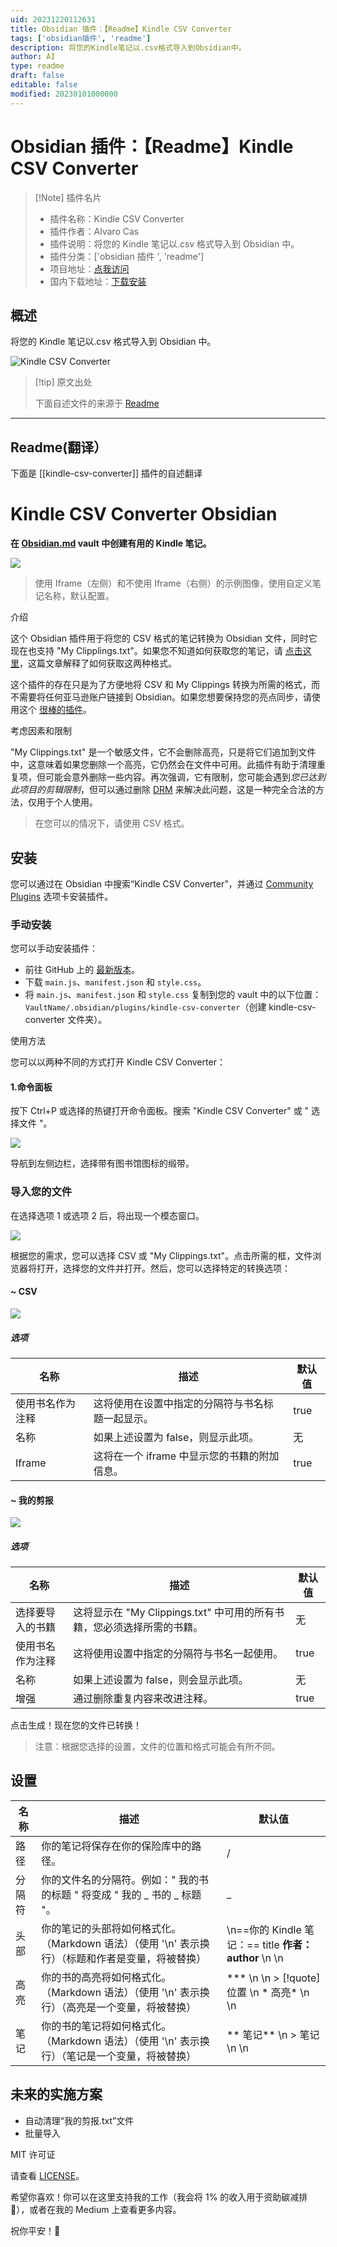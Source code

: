 ```yaml
---
uid: 20231220112631
title: Obsidian 插件：【Readme】Kindle CSV Converter
tags: ['obsidian插件', 'readme']
description: 将您的Kindle笔记以.csv格式导入到Obsidian中。
author: AI
type: readme
draft: false
editable: false
modified: 20230101000000
---
```


# Obsidian 插件：【Readme】Kindle CSV Converter

> [!Note] 插件名片
> - 插件名称：Kindle CSV Converter
> - 插件作者：Alvaro Cas
> - 插件说明：将您的 Kindle 笔记以.csv 格式导入到 Obsidian 中。
> - 插件分类：['obsidian 插件 ', 'readme']
> - 项目地址：[点我访问](https://github.com/alvaro-cas/kindle-csv-converter-obsidian)
> - 国内下载地址：[下载安装](https://pkmer.cn/products/plugin/pluginMarket/?kindle-csv-converter)

## 概述

将您的 Kindle 笔记以.csv 格式导入到 Obsidian 中。

![Kindle CSV Converter](https://cdn.pkmer.cn/covers/kindle-csv-converter.jpeg!pkmer)

> [!tip] 原文出处
>
>下面自述文件的来源于 [Readme](https://ghproxy.net/https://raw.githubusercontent.com/alvaro-cas/kindle-csv-converter-obsidian/main/README.md)

---

## Readme(翻译）

下面是 [[kindle-csv-converter]] 插件的自述翻译

# Kindle CSV Converter Obsidian

**在 [Obsidian.md](https://obsidian.md/) vault 中创建有用的 Kindle 笔记。**

![](https://cdn.pkmer.cn/covers/kindle-csv-converter_1_0.png!pkmer)

> 使用 Iframe（左侧）和不使用 Iframe（右侧）的示例图像，使用自定义笔记名称，默认配置。

介绍

这个 Obsidian 插件用于将您的 CSV 格式的笔记转换为 Obsidian 文件，同时它现在也支持 "My Clipplings.txt"。如果您不知道如何获取您的笔记，请 [点击这里](https://medium.com/@keisuke_w/how-to-export-kindle-notes-and-highlights-ebce5812bbfc#55d8)，这篇文章解释了如何获取这两种格式。

这个插件的存在只是为了方便地将 CSV 和 My Clippings 转换为所需的格式，而不需要将任何亚马逊账户链接到 Obsidian。如果您想要保持您的亮点同步，请使用这个 [很棒的插件](https://obsidian.md/plugins?search=Kindle%20Highlights)。

考虑因素和限制

"My Clippings.txt" 是一个敏感文件，它不会删除高亮，只是将它们追加到文件中，这意味着如果您删除一个高亮，它仍然会在文件中可用。此插件有助于清理重复项，但可能会意外删除一些内容。再次强调，它有限制，您可能会遇到*您已达到此项目的剪辑限制*，但可以通过删除 [DRM](https://www.makeuseof.com/tag/remove-drm-every-ebook-own/) 来解决此问题，这是一种完全合法的方法，仅用于个人使用。

> 在您可以的情况下，请使用 CSV 格式。

## 安装

您可以通过在 Obsidian 中搜索“Kindle CSV Converter”，并通过 [Community Plugins](https://obsidian.md/plugins?search=Kindle%20CSV%20Converter) 选项卡安装插件。

### 手动安装

您可以手动安装插件：

- 前往 GitHub 上的 [最新版本](https://github.com/alvaro-cas/kindle-csv-converter-obsidian/releases/latest)。
- 下载 `main.js`、`manifest.json` 和 `style.css`。
- 将 `main.js`、`manifest.json` 和 `style.css` 复制到您的 vault 中的以下位置：`VaultName/.obsidian/plugins/kindle-csv-converter`（创建 kindle-csv-converter 文件夹）。

使用方法

您可以以两种不同的方式打开 Kindle CSV Converter：

#### 1.命令面板

按下 Ctrl+P 或选择的热键打开命令面板。搜索 "Kindle CSV Converter" 或 " 选择文件 "。

![](https://cdn.pkmer.cn/covers/kindle-csv-converter_1_1.jpeg!pkmer)

导航到左侧边栏，选择带有图书馆图标的缎带。

### 导入您的文件

在选择选项 1 或选项 2 后，将出现一个模态窗口。

![](https://cdn.pkmer.cn/covers/kindle-csv-converter_1_2.png!pkmer)

根据您的需求，您可以选择 CSV 或 "My Clippings.txt"。点击所需的框，文件浏览器将打开，选择您的文件并打开。然后，您可以选择特定的转换选项：

#### ~ CSV

![](https://cdn.pkmer.cn/covers/kindle-csv-converter_1_3.png!pkmer)

##### 选项

| 名称 | 描述 | 默认值 |
|--|--|--|
| 使用书名作为注释 | 这将使用在设置中指定的分隔符与书名标题一起显示。 | true |
| 名称 | 如果上述设置为 false，则显示此项。 | 无 |
| Iframe | 这将在一个 iframe 中显示您的书籍的附加信息。 | true |

#### ~ 我的剪报

![](https://cdn.pkmer.cn/covers/kindle-csv-converter_1_4.png!pkmer)

##### 选项

| 名称 | 描述 | 默认值 |
|--|--|--|
| 选择要导入的书籍 | 这将显示在 "My Clippings.txt" 中可用的所有书籍，您必须选择所需的书籍。 | 无 |
| 使用书名作为注释 | 这将使用设置中指定的分隔符与书名一起使用。 | true |
| 名称 | 如果上述设置为 false，则会显示此项。 | 无 |
| 增强 | 通过删除重复内容来改进注释。 | true |

点击生成！现在您的文件已转换！

> 注意：根据您选择的设置，文件的位置和格式可能会有所不同。

## 设置

| 名称 | 描述 | 默认值 |
|--|--|--|
| 路径 | 你的笔记将保存在你的保险库中的路径。 | / |
| 分隔符 | 你的文件名的分隔符。例如：" 我的书的标题 " 将变成 " 我的 _ 书的 _ 标题 "。 | _ |
| 头部 | 你的笔记的头部将如何格式化。（Markdown 语法）（使用 '\n' 表示换行）（标题和作者是变量，将被替换） | \n==你的 Kindle 笔记：== title **作者：author** \n \n |
| 高亮 | 你的书的高亮将如何格式化。（Markdown 语法）（使用 '\n' 表示换行）（高亮是一个变量，将被替换）| *** \n \n > [!quote] 位置 \n \* 高亮\* \n \n |
| 笔记 | 你的书的笔记将如何格式化。（Markdown 语法）（使用 '\n' 表示换行）（笔记是一个变量，将被替换）| \*\* 笔记\*\* \n > 笔记 \n \n |

## 未来的实施方案

- 自动清理“我的剪报.txt”文件
- 批量导入

MIT 许可证

请查看 [LICENSE](https://github.com/alvaro-cas/kindle-csv-converter-obsidian/blob/main/LICENSE)。

希望你喜欢！你可以在这里支持我的工作（我会将 1% 的收入用于资助碳减排🌳），或者在我的 Medium 上查看更多内容。

祝你平安！🤙

<noscript></noscript>
